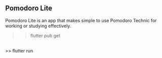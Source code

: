 ## Pomodoro Lite

Pomodoro Lite is an app that makes simple to use Pomodoro Technic for working or studying effectively.

>> flutter pub get
<br/>
>> flutter run 

